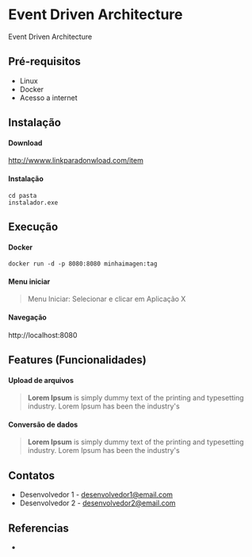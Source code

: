 # Event Driven Architecture

Event Driven Architecture

## Pré-requisitos

- Linux
- Docker 
- Acesso a internet

## Instalação

#### Download

http://wwww.linkparadonwload.com/item

#### Instalação

```
cd pasta
instalador.exe
```

## Execução


#### Docker

```
docker run -d -p 8080:8080 minhaimagen:tag
```

#### Menu iniciar

> Menu Iniciar: Selecionar e clicar em Aplicação X

#### Navegação

http://localhost:8080


## Features (Funcionalidades)

#### Upload de arquivos

> __Lorem Ipsum__ is simply dummy text of the printing and typesetting industry. Lorem Ipsum has been the industry's

#### Conversão de dados

> __Lorem Ipsum__ is simply dummy text of the printing and typesetting industry. Lorem Ipsum has been the industry's


## Contatos

- Desenvolvedor 1 - desenvolvedor1@email.com
- Desenvolvedor 2 - desenvolvedor2@email.com


## Referencias

 - 